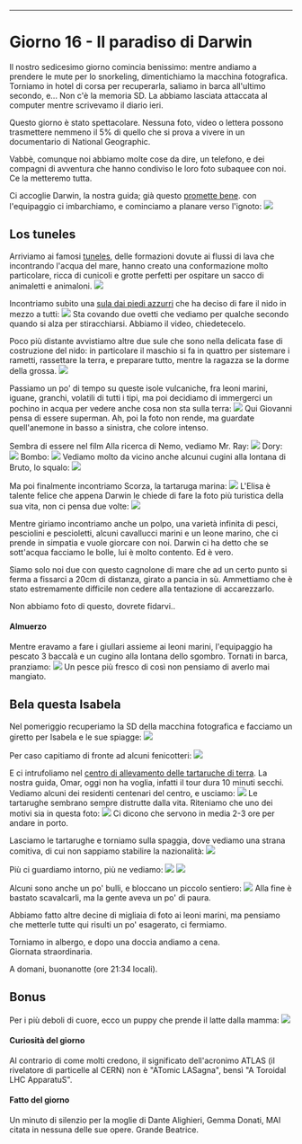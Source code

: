 ---
# Giorno 16 - Il paradiso di Darwin
Il nostro sedicesimo giorno comincia benissimo: mentre andiamo a prendere le mute per lo snorkeling, dimentichiamo la macchina fotografica. Torniamo in hotel di corsa per recuperarla, saliamo in barca all'ultimo secondo, e... Non c'è la memoria SD. La abbiamo lasciata attaccata al computer mentre scrivevamo il diario ieri.

Questo giorno è stato spettacolare. Nessuna foto, video o lettera possono trasmettere nemmeno il 5% di quello che si prova a vivere in un documentario di National Geographic.

Vabbè, comunque noi abbiamo molte cose da dire, un telefono, e dei compagni di avventura che hanno condiviso le loro foto subaquee con noi. Ce la metteremo tutta.

Ci accoglie Darwin, la nostra guida; già questo [promette bene](https://www.gogalapagos.com/charles-darwin-galapagos/). con l'equipaggio ci imbarchiamo, e cominciamo a planare verso l'ignoto:
![](../photos/blog/16/IMG_cotta.webp)

## Los tuneles
Arriviamo ai famosi [tuneles](https://maps.app.goo.gl/iB2nrTfmJFZdUd8c7), delle formazioni dovute ai flussi di lava che incontrando l'acqua del mare, hanno creato una conformazione molto particolare, ricca di cunicoli e grotte perfetti per ospitare un sacco di animaletti e animaloni.
![](../photos/blog/16/IMG_giocotta.webp)

Incontriamo subito una [sula dai piedi azzurri](https://it.wikipedia.org/wiki/Sula_nebouxii) che ha deciso di fare il nido in mezzo a tutti:
![](../photos/blog/16/IMG_20240710093719.webp)
Sta covando due ovetti che vediamo per qualche secondo quando si alza per stiracchiarsi. Abbiamo il video, chiedetecelo.

Poco più distante avvistiamo altre due sule che sono nella delicata fase di costruzione del nido: in particolare il maschio si fa in quattro per sistemare i rametti, rassettare la terra, e preparare tutto, mentre la ragazza se la dorme della grossa.
![](../photos/blog/16/IMG_booby.webp)

Passiamo un po' di tempo su queste isole vulcaniche, fra leoni marini, iguane, granchi, volatili di tutti i tipi, ma poi decidiamo di immergerci un pochino in acqua per vedere anche cosa non sta sulla terra:
![](../photos/blog/16/IMG_GOPR1079.webp)
Qui Giovanni pensa di essere superman. Ah, poi la foto non rende, ma guardate quell'anemone in basso a sinistra, che colore intenso.

Sembra di essere nel film Alla ricerca di Nemo, vediamo Mr. Ray:
![](../photos/blog/16/IMG_GOPR1090.webp)
Dory:
![](../photos/blog/16/IMG_GOPR1083.webp)
Bombo:
![](../photos/blog/16/IMG_GOPR1236.webp)
Vediamo molto da vicino anche alcunui cugini alla lontana di Bruto, lo squalo:
![](../photos/blog/16/IMG_GOPR1107.webp)

Ma poi finalmente incontriamo Scorza, la tartaruga marina:
![](../photos/blog/16/IMG_G0031191.webp)
L'Elisa è talente felice che appena Darwin le chiede di fare la foto più turistica della sua vita, non ci pensa due volte:
![](../photos/blog/16/IMG_GOPR1168.webp)

Mentre giriamo incontriamo anche un polpo, una varietà infinita di pesci, pesciolini e pescioletti, alcuni cavallucci marini e un leone marino, che ci prende in simpatia e vuole giorcare con noi. Darwin ci ha detto che se sott'acqua facciamo le bolle, lui è molto contento. Ed è vero. 

Siamo solo noi due con questo cagnolone di mare che ad un certo punto si ferma a fissarci a 20cm di distanza, girato a pancia in sù. Ammettiamo che è stato estremamente difficile non cedere alla tentazione di accarezzarlo.

Non abbiamo foto di questo, dovrete fidarvi..

#### Almuerzo
Mentre eravamo a fare i giullari assieme ai leoni marini, l'equipaggio ha pescato 3 baccalà e un cugino alla lontana dello sgombro. 
Tornati in barca, pranziamo:
![](../photos/blog/16/IMG_20240710123414.webp)
Un pesce più fresco di così non pensiamo di averlo mai mangiato.

## Bela questa Isabela
Nel pomeriggio recuperiamo la SD della macchina fotografica e facciamo un giretto per Isabela e le sue spiagge:
![](../photos/blog/16/IMG_0748.webp)

Per caso capitiamo di fronte ad alcuni fenicotteri:
![](../photos/blog/16/IMG_0754.webp)

E ci intrufoliamo nel [centro di allevamento delle tartaruche di terra](https://maytenusgalapagos.com/que-se-puede-hacer-en-las-islas-galapagos/centro-de-crianza-fausto-llerena/). La nostra guida, Omar, oggi non ha voglia, infatti il tour dura 10 minuti secchi. Vediamo alcuni dei residenti centenari del centro, e usciamo:
![](../photos/blog/16/IMG_0771.webp)
Le tartarughe sembrano sempre distrutte dalla vita. Riteniamo che uno dei motivi sia in questa foto:
![](../photos/blog/16/IMG_0772.webp)
Ci dicono che servono in media 2-3 ore per andare in porto.

Lasciamo le tartarughe e torniamo sulla spaggia, dove vediamo una strana comitiva, di cui non sappiamo stabilire la nazionalità:
![](../photos/blog/16/IMG_0773.webp)

Più ci guardiamo intorno, più ne vediamo:
![](../photos/blog/16/IMG_0781.webp)
![](../photos/blog/16/IMG_0793.webp)

Alcuni sono anche un po' bulli, e bloccano un piccolo sentiero:
![](../photos/blog/16/IMG_0797.webp)
Alla fine è bastato scavalcarli, ma la gente aveva un po' di paura. 

Abbiamo fatto altre decine di migliaia di foto ai leoni marini, ma pensiamo che metterle tutte qui risulti un po' esagerato, ci fermiamo.

Torniamo in albergo, e dopo una doccia andiamo a cena. <br/>
Giornata straordinaria. 

A domani, buonanotte (ore 21:34 locali).

## Bonus
Per i più deboli di cuore, ecco un puppy che prende il latte dalla mamma:
![](../photos/blog/16/IMG_0778.webp)

#### Curiosità del giorno
Al contrario di come molti credono, il significato dell'acronimo ATLAS (il rivelatore di particelle al CERN) non è \"ATomic LASagna\", bensì \"A Toroidal LHC ApparatuS\".
#### Fatto del giorno
Un minuto di silenzio per la moglie di Dante Alighieri, Gemma Donati, MAI citata in nessuna delle sue opere. Grande Beatrice.





